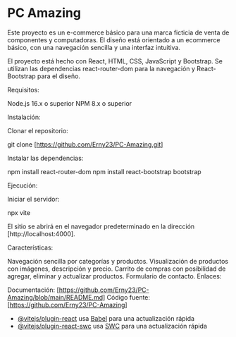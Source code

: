 # PC Amazing

Este proyecto es un e-commerce básico para una marca ficticia de venta de componentes y computadoras. El diseño está orientado a un ecommerce básico, con una navegación sencilla y una interfaz intuitiva.

El proyecto está hecho con React, HTML, CSS, JavaScript y Bootstrap. Se utilizan las dependencias react-router-dom para la navegación y React-Bootstrap para el diseño.

Requisitos:

Node.js 16.x o superior
NPM 8.x o superior

Instalación:

Clonar el repositorio:

git clone [https://github.com/Erny23/PC-Amazing.git]

Instalar las dependencias:

npm install react-router-dom
npm install react-bootstrap bootstrap

Ejecución:

Iniciar el servidor:

npx vite

El sitio se abrirá en el navegador predeterminado en la dirección [http://localhost:4000].

Características:

Navegación sencilla por categorías y productos.
Visualización de productos con imágenes, descripción y precio.
Carrito de compras con posibilidad de agregar, eliminar y actualizar productos.
Formulario de contacto.
Enlaces:

Documentación: [https://github.com/Erny23/PC-Amazing/blob/main/README.md]
Código fuente: [https://github.com/Erny23/PC-Amazing]

- [@vitejs/plugin-react](https://github.com/vitejs/vite-plugin-react/blob/main/packages/plugin-react/README.md) usa [Babel](https://babeljs.io/) para una actualización rápida
- [@vitejs/plugin-react-swc](https://github.com/vitejs/vite-plugin-react-swc) usa [SWC](https://swc.rs/) para una actualización rápida
